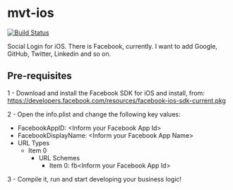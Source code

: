 mvt-ios
=======
[![Build Status](https://travis-ci.org/igordeoliveirasa/mvt-ios.svg?branch=master)](https://travis-ci.org/igordeoliveirasa/mvt-ios)

Social Login for iOS. 
There is Facebook, currently. 
I want to add Google, GitHub, Twitter, Linkedin and so on.

Pre-requisites
-------

1 - Download and install the Facebook SDK for iOS and install, from:
https://developers.facebook.com/resources/facebook-ios-sdk-current.pkg

2 - Open the info.plist and change the following key values: 
- FacebookAppID: \<Inform your Facebook App Id\>
- FacebookDisplayName: \<Inform your Facebook App Name\>
- URL Types
  - Item 0 
    - URL Schemes
      - Item 0: fb\<Inform your Facebook App Id\>

3 - Compile it, run and start developing your business logic!
